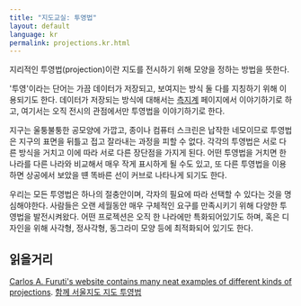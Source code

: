 ```yaml
---
title: "지도교실: 투영법"
layout: default
language: kr
permalink: projections.kr.html
---
```


지리적인 투영법(projection)이란 지도를 전시하기 위해 모양을 정하는 방법을 뜻한다.

'투영'이라는 단어는 가끔 데이터가 저장되고, 보여지는 방식 둘 다를 지칭하기 위해 이용되기도 한다. 데이터가 저장되는 방식에 대해서는 [측지계](http://mapschool.io/datum.kr.html) 페이지에서 이야기하기로 하고, 여기서는 오직 전시의 관점에서만 투영법을 이야기하기로 한다.

지구는 울퉁불퉁한 공모양에 가깝고, 종이나 컴퓨터 스크린은 납작한 네모이므로 투영법은 지구의 표면을 뒤틀고 접고 잘라내는 과정을 피할 수 없다. 각각의 투영법은 서로 다른 방식을 거치고 이에 따라 서로 다른 장단점을 가지게 된다. 어떤 투영법을 거치면 한 나라를 다른 나라와 비교해서 매우 작게 표시하게 될 수도 있고, 또 다른 투영법을 이용하면 상공에서 보았을 떈 똑바른 선이 커브로 나타나게 되기도 한다.

우리는 모든 투영법은 하나의 절충안이며, 각자의 필요에 따라 선택할 수 있다는 것을 명심해야한다. 사람들은 오랜 세월동안 매우 구체적인 요구를 만족시키기 위해 다양한 투영법을 발전시켜왔다. 어떤 프로젝션은 오직 한 나라에만 특화되어있기도 하며, 혹은 디자인을 위해 사각형, 정사각형, 동그라미 모양 등에 최적화되어 있기도 한다.

## 읽을거리

[Carlos A. Furuti's website contains many neat examples of different kinds of projections](http://www.progonos.com/furuti/MapProj/Normal/TOC/cartTOC.html).
[함께 서울지도 지도 투영법](http://gis.seoul.go.kr/GisWebDataStore/Gis_Edu/html/S0604/SGIS-HTML.jsp?sgis=0604)
